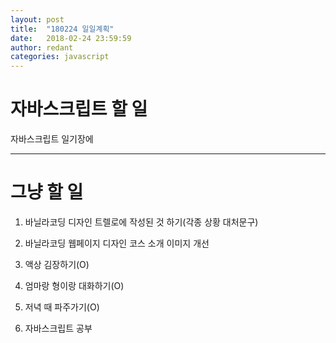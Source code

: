 ```yaml
---
layout: post
title:  "180224 일일계획"
date:   2018-02-24 23:59:59
author: redant
categories: javascript
---
```


#  자바스크립트 할 일 


  자바스크립트 일기장에

---

# 그냥 할 일


1. 바닐라코딩 디자인 트렐로에 작성된 것 하기(각종 상황 대처문구)

2. 바닐라코딩 웹페이지 디자인 코스 소개 이미지 개선

3. 액상 김장하기(O)

4. 엄마랑 형이랑 대화하기(O)

5. 저녁 때 파주가기(O)

6. 자바스크립트 공부

















